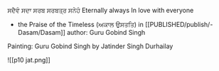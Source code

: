ਸਦੈਵੰ ਸਦਾ ਸਰਬ ਸਰਬਤ੍ਰ ਸਨੇਹੰ 
Eternally always 
In love with everyone 

- the Praise of the Timeless (ਅਕਾਲ ਉਸਤਤਿ) in [[PUBLISHED/publish/-Dasam/Dasam]]
author: Guru Gobind Singh 

Painting: Guru Gobind Singh by Jatinder Singh Durhailay

![[p10 jat.png]]